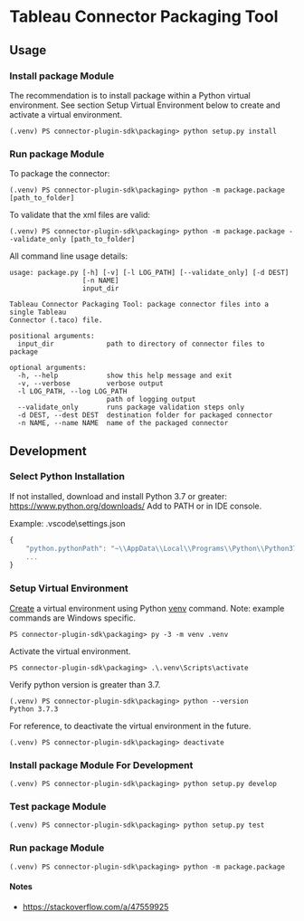 # Tableau Connector Packaging Tool

## Usage

### Install package Module
The recommendation is to install package within a Python virtual environment. See section Setup Virtual Environment below to create and activate a virtual environment.

```
(.venv) PS connector-plugin-sdk\packaging> python setup.py install
```

### Run package Module

To package the connector:
```
(.venv) PS connector-plugin-sdk\packaging> python -m package.package [path_to_folder]
```

To validate that the xml files are valid:
```
(.venv) PS connector-plugin-sdk\packaging> python -m package.package --validate_only [path_to_folder]
```

All command line usage details:
```
usage: package.py [-h] [-v] [-l LOG_PATH] [--validate_only] [-d DEST]
                  [-n NAME]
                  input_dir

Tableau Connector Packaging Tool: package connector files into a single Tableau
Connector (.taco) file.

positional arguments:
  input_dir             path to directory of connector files to package

optional arguments:
  -h, --help            show this help message and exit
  -v, --verbose         verbose output
  -l LOG_PATH, --log LOG_PATH
                        path of logging output
  --validate_only       runs package validation steps only
  -d DEST, --dest DEST  destination folder for packaged connector
  -n NAME, --name NAME  name of the packaged connector
```

## Development

### Select Python Installation
If not installed, download and install Python 3.7 or greater: https://www.python.org/downloads/  Add to PATH or in IDE console.

Example: .vscode\settings.json
```javascript
{
    "python.pythonPath": "~\\AppData\\Local\\Programs\\Python\\Python37-32\\python.exe",
    ...
}
```
### Setup Virtual Environment
[Create]((https://packaging.python.org/tutorials/installing-packages/#creating-virtual-environments)) a virtual environment using Python [venv](https://docs.python.org/3/library/venv.html) command. Note: example commands are Windows specific.
```
PS connector-plugin-sdk\packaging> py -3 -m venv .venv
```

Activate the virtual environment.
```
PS connector-plugin-sdk\packaging> .\.venv\Scripts\activate
```

Verify python version is greater than 3.7.
```
(.venv) PS connector-plugin-sdk\packaging> python --version
Python 3.7.3
```

For reference, to deactivate the virtual environment in the future.
```
(.venv) PS connector-plugin-sdk\packaging> deactivate
```

### Install package Module For Development
```
(.venv) PS connector-plugin-sdk\packaging> python setup.py develop
```

### Test package Module

```
(.venv) PS connector-plugin-sdk\packaging> python setup.py test
```

### Run package Module

```
(.venv) PS connector-plugin-sdk\packaging> python -m package.package
```

#### Notes
- https://stackoverflow.com/a/47559925
